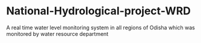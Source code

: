 # National-Hydrological-project-WRD
A real time water level monitoring system in all regions of Odisha which was monitored by water resource department
